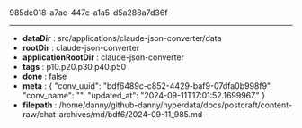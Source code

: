 # [](https://claude.ai/chat/bdf6489c-c852-4429-baf9-07dfa0b998f9)

985dc018-a7ae-447c-a1a5-d5a288a7d36f



---

* **dataDir** : src/applications/claude-json-converter/data
* **rootDir** : claude-json-converter
* **applicationRootDir** : claude-json-converter
* **tags** : p10.p20.p30.p40.p50
* **done** : false
* **meta** : {
  "conv_uuid": "bdf6489c-c852-4429-baf9-07dfa0b998f9",
  "conv_name": "",
  "updated_at": "2024-09-11T17:01:52.169996Z"
}
* **filepath** : /home/danny/github-danny/hyperdata/docs/postcraft/content-raw/chat-archives/md/bdf6/2024-09-11_985.md